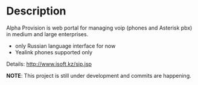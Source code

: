 Description
===========

Alpha Provision is web portal for managing voip (phones and Asterisk pbx) in medium and large enterprises.


- only Russian language interface for now
- Yealink phones supported only

Details: http://www.isoft.kz/sip.jsp


**NOTE**: This project is still under development and commits are happening.


